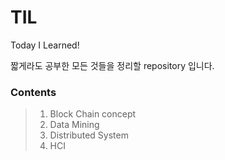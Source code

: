 # TIL
Today I Learned! 

짧게라도 공부한 모든 것들을 정리할 repository 입니다.


### Contents
> 1. Block Chain concept
> 2. Data Mining
> 3. Distributed System
> 4. HCI
<br>
